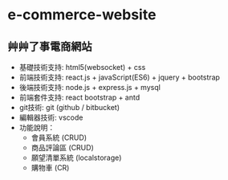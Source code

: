# e-commerce-website
## 艸艸了事電商網站

* 基礎技術支持: html5(websocket) + css
* 前端技術支持: react.js  + javaScript(ES6) + jquery + bootstrap
* 後端技術支持: node.js + express.js + mysql 
* 前端套件支持: react bootstrap + antd
* git技術: git (github / bitbucket)
* 編輯器技術: vscode
* 功能說明：
  * 會員系統 (CRUD)
  * 商品評論區 (CRUD)
  * 願望清單系統 (localstorage)
  * 購物車 (CR)
